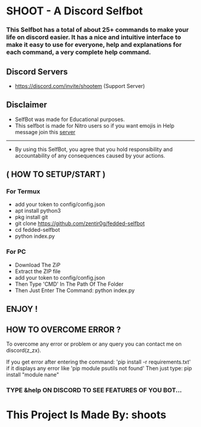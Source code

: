 # SHOOT - A Discord Selfbot

### This Selfbot has a total of about 25+ commands to make your life on discord easier. It has a nice and intuitive interface to make it easy to use for everyone, help and explanations for each command, a very complete help command.

## Discord Servers
- https://discord.com/invite/shootem (Support Server)

## Disclaimer

- SelfBot was made for Educational purposes.
- This selfbot is made for Nitro users so if you want emojis in Help message join this [server](https://discord.com/invite/shootem)
__________________________________________________
- By using this SelfBot, you agree that you hold responsibility and accountability of any consequences caused by your actions.

## ( HOW TO SETUP/START )

### For Termux
- add your token to config/config.json
- apt install python3
- pkg install git
- git clone https://github.com/zentir0g/fedded-selfbot
- cd fedded-selfbot
- python index.py

### For PC
- Download The ZiP
- Extract the ZIP file
- add your token to config/config.json
- Then Type 'CMD' In The Path Of The Folder
- Then Just Enter The Command: python index.py

## ENJOY !

## HOW TO OVERCOME ERROR ?

To overcome any error or problem or any query you can contact me on discord(z_zx).

If you get error after entering the command: 'pip install -r requirements.txt' if it displays any error like 'pip module psutils not found' Then just type: pip install "module nane" 

### TYPE &help ON DISCORD TO SEE FEATURES OF YOU BOT...

# This Project Is Made By: shoots
